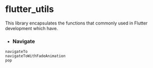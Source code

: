 # flutter_utils

This library encapsulates the functions that commonly used in Flutter development which have.


* ### Navigate
```
navigateTo
navigateToWithFadeAnimation
pop
```
